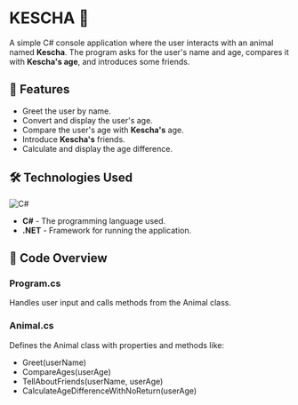 # KESCHA 🦜

A simple C# console application where the user interacts with an animal named **Kescha**. The program asks for the user's name and age, compares it with **Kescha's age**, and introduces some friends.

## 🚀 Features

- Greet the user by name.
- Convert and display the user's age.
- Compare the user's age with **Kescha's** age.
- Introduce **Kescha's** friends.
- Calculate and display the age difference.

## 🛠️ Technologies Used

![C#](https://img.shields.io/badge/C%23-%23239120.svg?style=for-the-badge&logo=c-sharp&logoColor=white)

- **C#** - The programming language used.
- **.NET** - Framework for running the application.

## 📜 Code Overview

### Program.cs
Handles user input and calls methods from the Animal class.

### Animal.cs
Defines the Animal class with properties and methods like:

- Greet(userName)
- CompareAges(userAge)
- TellAboutFriends(userName, userAge)
- CalculateAgeDifferenceWithNoReturn(userAge)